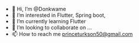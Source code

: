 - 👋 Hi, I’m @Donkwame
- 👀 I’m interested in Flutter, Spring boot, 
- 🌱 I’m currently learning Flutter 
- 💞️ I’m looking to collaborate on ...
- 📫 How to reach me princeturkson50@gmail.com

<!---
Donkwame/Donkwame is a ✨ special ✨ repository because its `README.md` (this file) appears on your GitHub profile.
You can click the Preview link to take a look at your changes.
--->
